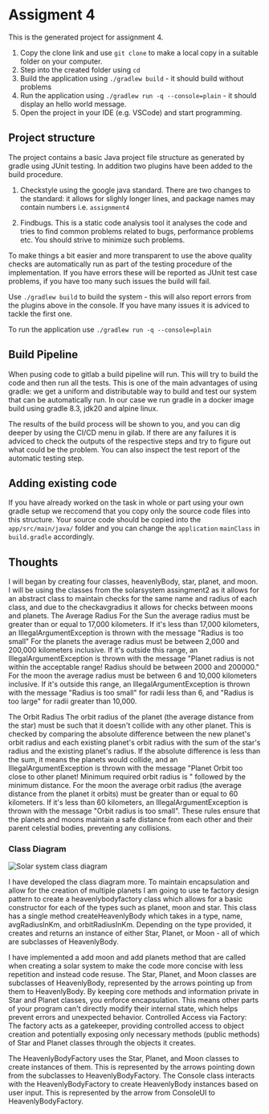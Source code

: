 # Assigment 4
This is the generated project for assignment 4.

1. Copy the clone link and use `git clone` to make a local copy in a suitable folder on your computer.
2. Step into the created folder using `cd`
3. Build the application using `./gradlew build` - it should build without problems
4. Run the application using `./gradlew run -q --console=plain` - it should display an hello world message.
5. Open the project in your IDE (e.g. VSCode) and start programming.


## Project structure
The project contains a basic Java project file structure as generated by gradle using JUnit testing. In addition two plugins have been added to the build procedure.

1. Checkstyle using the google java standard. There are two changes to the standard: it allows for slighly longer lines, and package names may contain numbers i.e. `assignment4`

2. Findbugs. This is a static code analysis tool it analyses the code and tries to find common problems related to bugs, performance problems etc. You should strive to minimize such problems.

To make things a bit easier and more transparent to use the above quality checks are automatically run as part of the testing procedure of the implementation. If you have errors these will be reported as JUnit test case problems, if you have too many such issues the build will fail.

Use `./gradlew build` to build the system - this will also report errors from the plugins above in the console. If you have many issues it is adviced to tackle the first one.

To run the application use `./gradlew run -q --console=plain`

## Build Pipeline
When pusing code to gitlab a build pipeline will run. This will try to build the code and then run all the tests. This is one of the main advantages of using gradle: we get a uniform and distributable way to build and test our system that can be automatically run. In our case we run gradle in a docker image build using gradle 8.3, jdk20 and alpine linux. 

The results of the build process will be shown to you, and you can dig deeper by using the CI/CD menu in gilab. If there are any failures it is adviced to check the outputs of the respective steps and try to figure out what could be the problem. You can also inspect the test report of the automatic testing step.

## Adding existing code
If you have already worked on the task in whole or part using your own gradle setup we reccomend that you copy only the source code files into this structure. Your source code should be copied into the `app/src/main/java/` folder and you can change the `application` `mainClass` in `build.gradle` accordingly.

## Thoughts 
I will began by creating four classes, heavenlyBody, star, planet, and moon. I will be using the classes from the solarsystem assingment2 as it allows for an abstract class to maintain checks for the same name and radius of each class, and due to the checkavgradius it allows for checks between moons and planets. 
The Average Radius
For the Sun the average radius must be greater than or equal to 17,000 kilometers. If it's less than 17,000 kilometers, an IllegalArgumentException is thrown with the message "Radius is too small"
For the planets the average radius must be between 2,000 and 200,000 kilometers inclusive. If it's outside this range, an IllegalArgumentException is thrown with the message "Planet radius is not within the acceptable range! Radius should be between 2000 and 200000."
For the moon the average radius must be between 6 and 10,000 kilometers inclusive. If it's outside this range, an IllegalArgumentException is thrown with the message "Radius is too small" for radii less than 6, and "Radius is too large" for radii greater than 10,000.

The Orbit Radius
The orbit radius of the planet (the average distance from the star) must be such that it doesn't collide with any other planet. This is checked by comparing the absolute difference between the new planet's orbit radius and each existing planet's orbit radius with the sum of the star's radius and the existing planet's radius. If the absolute difference is less than the sum, it means the planets would collide, and an IllegalArgumentException is thrown with the message "Planet Orbit too close to other planet! Minimum required orbit radius is " followed by the minimum distance.
For the moon the average orbit radius (the average distance from the planet it orbits) must be greater than or equal to 60 kilometers. If it's less than 60 kilometers, an IllegalArgumentException is thrown with the message "Orbit radius is too small".
These rules ensure that the planets and moons maintain a safe distance from each other and their parent celestial bodies, preventing any collisions.

### Class Diagram
![Solar system class diagram](./Images/solarsystem.png)

I have developed the class diagram more. To maintain encapsulation and allow for the creation of multiple planets I am going to use te factory design pattern to create a heavenlybodyfactory class which allows for a basic constructor for each of the types such as planet, moon and star. This class has a single method createHeavenlyBody which takes in a type, name, avgRadiusInKm, and orbitRadiusInKm. Depending on the type provided, it creates and returns an instance of either Star, Planet, or Moon - all of which are subclasses of HeavenlyBody.

I have implemented a add moon and add planets method that are called when creating a solar system to make the code more concise with less repetition and instead code resuse. The Star, Planet, and Moon classes are subclasses of HeavenlyBody, represented by the arrows pointing up from them to HeavenlyBody. By keeping core methods and information private in Star and Planet classes, you enforce encapsulation. This means other parts of your program can't directly modify their internal state, which helps prevent errors and unexpected behavior. Controlled Access via Factory: The factory acts as a gatekeeper, providing controlled access to object creation and potentially exposing only necessary methods (public methods) of Star and Planet classes through the objects it creates.

The HeavenlyBodyFactory uses the Star, Planet, and Moon classes to create instances of them. This is represented by the arrows pointing down from the subclasses to HeavenlyBodyFactory.
The Console class interacts with the HeavenlyBodyFactory to create HeavenlyBody instances based on user input. This is represented by the arrow from ConsoleUI to HeavenlyBodyFactory.